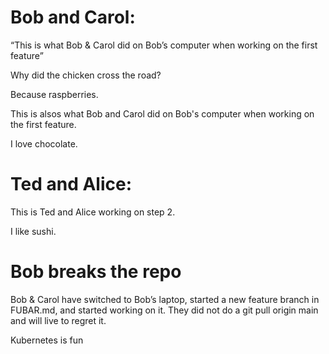 
# Bob and Carol:

“This is what Bob & Carol did on Bob’s computer when working on the first feature”

Why did the chicken cross the road?

Because raspberries.


This is alsos what Bob and Carol did on Bob's computer when working on the first feature.

I love chocolate.

# Ted and Alice:

This is Ted and Alice working on step 2.

I like sushi.

# Bob breaks the repo

Bob & Carol have switched to Bob’s laptop, started a new feature branch in FUBAR.md, and started working on it. They did not do a git pull origin main and will live to regret it.

Kubernetes is fun

